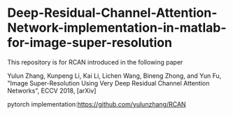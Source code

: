 # Deep-Residual-Channel-Attention-Network-implementation-in-matlab-for-image-super-resolution

This repository is for RCAN introduced in the following paper

Yulun Zhang, Kunpeng Li, Kai Li, Lichen Wang, Bineng Zhong, and Yun Fu, "Image Super-Resolution Using Very Deep Residual Channel Attention Networks", ECCV 2018, [arXiv]

pytorch implementation:https://github.com/yulunzhang/RCAN
